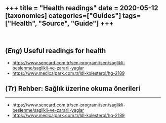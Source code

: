 +++
title = "Health readings"
date = 2020-05-12
[taxonomies]
categories=["Guides"]
tags=["Health", "Source", "Guide"]
+++
---
<br>

## (*Eng*) Useful readings for health
* https://www.sencard.com.tr/sen-programi/sen/saglikli-beslenme/saglikli-ve-zararli-yaglar
* https://www.medicalpark.com.tr/ldl-kolesterol/hg-2189

## (*Tr*) Rehber: Sağlık üzerine okuma önerileri
---
* https://www.sencard.com.tr/sen-programi/sen/saglikli-beslenme/saglikli-ve-zararli-yaglar
* https://www.medicalpark.com.tr/ldl-kolesterol/hg-2189